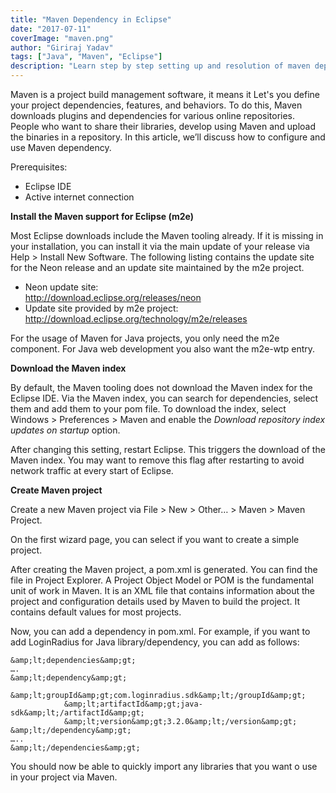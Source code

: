 ```yaml
---
title: "Maven Dependency in Eclipse"
date: "2017-07-11"
coverImage: "maven.png"
author: "Giriraj Yadav"
tags: ["Java", "Maven", "Eclipse"]
description: "Learn step by step setting up and resolution of maven dependency using eclipse IDE."
---
```


Maven is a project build management software, it means it Let's you define your project dependencies, features, and behaviors. To do this, Maven downloads plugins and dependencies for various online repositories. People who want to share their libraries, develop using Maven and upload the binaries in a repository. In this article, we’ll discuss how to configure and use Maven dependency.

Prerequisites:

- Eclipse IDE
- Active internet connection

**Install the Maven support for Eclipse (m2e)**

Most Eclipse downloads include the Maven tooling already. If it is missing in your installation, you can install it via the main update of your release via Help > Install New Software. The following listing contains the update site for the Neon release and an update site maintained by the m2e project.

- Neon update site:  
    http://download.eclipse.org/releases/neon
- Update site provided by m2e project:  
    http://download.eclipse.org/technology/m2e/releases

For the usage of Maven for Java projects, you only need the m2e component. For Java web development you also want the m2e-wtp entry.

**Download the Maven index**

By default, the Maven tooling does not download the Maven index for the Eclipse IDE. Via the Maven index, you can search for dependencies, select them and add them to your pom file. To download the index, select Windows > Preferences > Maven and enable the _Download repository index updates on startup_ option.

After changing this setting, restart Eclipse. This triggers the download of the Maven index. You may want to remove this flag after restarting to avoid network traffic at every start of Eclipse.

**Create Maven project**

Create a new Maven project via File > New > Other… > Maven > Maven Project.

On the first wizard page, you can select if you want to create a simple project.

After creating the Maven project, a pom.xml is generated. You can find the file in Project Explorer. A Project Object Model or POM is the fundamental unit of work in Maven. It is an XML file that contains information about the project and configuration details used by Maven to build the project. It contains default values for most projects.

Now, you can add a dependency in pom.xml. For example, if you want to add LoginRadius for Java library/dependency, you can add as follows:

```
&amp;lt;dependencies&amp;gt;
….
&amp;lt;dependency&amp;gt;
            &amp;lt;groupId&amp;gt;com.loginradius.sdk&amp;lt;/groupId&amp;gt;
            &amp;lt;artifactId&amp;gt;java-sdk&amp;lt;/artifactId&amp;gt;
            &amp;lt;version&amp;gt;3.2.0&amp;lt;/version&amp;gt;
&amp;lt;/dependency&amp;gt;
…..
&amp;lt;/dependencies&amp;gt;
```

You should now be able to quickly import any libraries that you want o use in your project via Maven.
